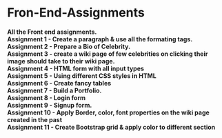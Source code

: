# Fron-End-Assignments 
<b>All the Front end assignments.</b> <br>
<b>Assignment 1 - Create a paragraph & use all the formating tags. </b><br>
<b>Assignment 2 - Prepare a Bio of Celebrity.</b><br>
<b>Assignment 3 - create a wiki page of few celebrities on clicking their image should take to their wiki page.</b><br>
<b>Assignment 4 - HTML form with all input types </b> <br>
<b>Assignment 5 - Using different CSS styles in HTML  </b> <br>
<b>Assignment 6 - Create fancy tables </b> <br>
<b>Assignment 7 - Build a Portfolio.</b> <br>
<b>Assignment 8 - Login form</b> <br>
<b>Assignment 9 - Signup form.</b> <br>
<b>Assignment 10 - Apply Border, color, font properties on the wiki page created in the past </b> <br>
<b>Assignment 11 - Create Bootstrap grid & apply color to different section </b> <br>

